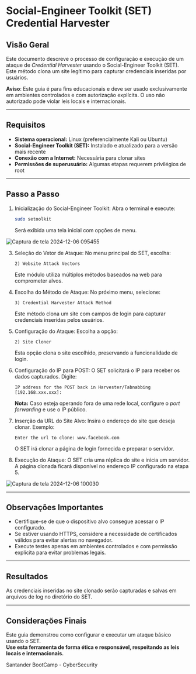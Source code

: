 # Social-Engineer Toolkit (SET) Credential Harvester

## Visão Geral
Este documento descreve o processo de configuração e execução de um ataque de *Credential Harvester* usando o Social-Engineer Toolkit (SET). Este método clona um site legítimo para capturar credenciais inseridas por usuários.

**Aviso**: Este guia é para fins educacionais e deve ser usado exclusivamente em ambientes controlados e com autorização explícita. O uso não autorizado pode violar leis locais e internacionais.

---

## Requisitos

- **Sistema operacional:** Linux (preferencialmente Kali ou Ubuntu)
- **Social-Engineer Toolkit (SET):** Instalado e atualizado para a versão mais recente
- **Conexão com a Internet:** Necessária para clonar sites
- **Permissões de superusuário:** Algumas etapas requerem privilégios de root

---

## Passo a Passo

1. Inicialização do Social-Engineer Toolkit:
   Abra o terminal e execute:
   ```bash
   sudo setoolkit
   ```
   Será exibida uma tela inicial com opções de menu.
   
![Captura de tela 2024-12-06 095455](https://github.com/user-attachments/assets/59f40f93-2e20-4e21-b6d6-8384ef386e18)

3. Seleção do Vetor de Ataque:
   No menu principal do SET, escolha:
   ```plaintext
   2) Website Attack Vectors
   ```
   Este módulo utiliza múltiplos métodos baseados na web para comprometer alvos.

4. Escolha do Método de Ataque:
   No próximo menu, selecione:
   ```plaintext
   3) Credential Harvester Attack Method
   ```
   Este método clona um site com campos de login para capturar credenciais inseridas pelos usuários.

5. Configuração do Ataque:
   Escolha a opção:
   ```plaintext
   2) Site Cloner
   ```
   Esta opção clona o site escolhido, preservando a funcionalidade de login.

6. Configuração do IP para POST:
   O SET solicitará o IP para receber os dados capturados. Digite:
   ```plaintext
   IP address for the POST back in Harvester/Tabnabbing [192.168.xxx.xxx]:
   ```
   **Nota:** Caso esteja operando fora de uma rede local, configure o *port forwarding* e use o IP público.

7. Inserção da URL do Site Alvo:
   Insira o endereço do site que deseja clonar. Exemplo:
   ```plaintext
   Enter the url to clone: www.facebook.com
   ```
   O SET irá clonar a página de login fornecida e preparar o servidor.

8. Execução do Ataque:
   O SET cria uma réplica do site e inicia um servidor.  
   A página clonada ficará disponível no endereço IP configurado na etapa 5.
   
![Captura de tela 2024-12-06 100030](https://github.com/user-attachments/assets/37c2ad13-2cfe-4ed3-ab22-b78eb90d638a)


---

## Observações Importantes

- Certifique-se de que o dispositivo alvo consegue acessar o IP configurado.
- Se estiver usando HTTPS, considere a necessidade de certificados válidos para evitar alertas no navegador.
- Execute testes apenas em ambientes controlados e com permissão explícita para evitar problemas legais.

---

## Resultados
As credenciais inseridas no site clonado serão capturadas e salvas em arquivos de log no diretório do SET.


---

## Considerações Finais
Este guia demonstrou como configurar e executar um ataque básico usando o SET.  
**Use esta ferramenta de forma ética e responsável, respeitando as leis locais e internacionais.**

Santander BootCamp - CyberSecurity
